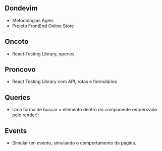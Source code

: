 ## Dondevim

  - Metodologias Ágeis
  - Projeto FrontEnd Online Store

## Oncoto

  - React Testing Library, queries 

## Proncovo

  - React Testing Library com API, rotas e formulários

## Queries

  -  Uma forma de buscar o elemento dentro do componente renderizado pelo render!;

## Events

  - Simular um evento, simulando o comportamento da página.